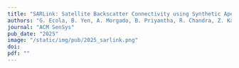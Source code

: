 ```yaml
---
title: "SARLink: Satellite Backscatter Connectivity using Synthetic Aperture Radar"
authors: "G. Ecola, B. Yen, A. Morgado, B. Priyantha, R. Chandra, Z. Kapetanovic"
journal: "ACM SenSys"
pub_date: "2025"
image: "/static/img/pub/2025_sarlink.png"
doi: 
pdf: ""
---
```

